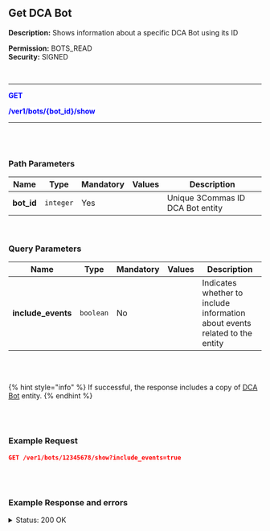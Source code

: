 ## Get DCA Bot<br>

**Description:** Shows information about a specific DCA Bot using its ID

**Permission:** BOTS_READ<br>
**Security:** SIGNED<br>

<br>

----------

<mark style="color:blue;background-color:white"> **GET**

<mark style="color:blue;background-color:white"> **/ver1/bots/{bot_id}/show**

----------

<br>
<br>

### Path Parameters<br>

| Name | Type |	Mandatory |	Values	| Description|
|------|------|-----------|-----------------|------------|
|**bot_id**  | `integer`| Yes |  | Unique 3Commas ID DCA Bot entity |

<br>

### Query Parameters<br>

| Name | Type |	Mandatory |	Values	| Description|
|------|------|-----------|-----------------|------------|
|**include_events** | `boolean` | No |  | Indicates whether to include information about events related to the entity |

<br>
<br>



{% hint style="info" %}
If successful, the response includes a copy of [DCA Bot](./README.md) entity.
{% endhint %}

<br>
<br>

### Example Request<br>

```json
GET /ver1/bots/12345678/show?include_events=true
```
<br>
<br>

### Example Response and errors<br>

<details>
<summary>Status: 200 OK</summary><br>

```json
{
    "id": 15518453,
    "account_id": 32833909,
    "is_enabled": true,
    "max_safety_orders": 2,
    "active_safety_orders_count": 2,
    "pairs": [
        "BNFCR_BTCUSDT"
    ],
    "strategy_list": [
        {
            "options": {},
            "strategy": "nonstop"
        }
    ],
    "close_strategy_list": [],
    "safety_strategy_list": [],
    "max_active_deals": 1,
    "active_deals_count": 0,
    "deletable?": true,
    "created_at": "2024-10-11T18:34:01.647Z",
    "updated_at": "2024-10-11T18:34:13.344Z",
    "trailing_enabled": false,
    "tsl_enabled": false,
    "deal_start_delay_seconds": null,
    "stop_loss_timeout_enabled": false,
    "stop_loss_timeout_in_seconds": 0,
    "disable_after_deals_count": null,
    "deals_counter": null,
    "allowed_deals_on_same_pair": null,
    "easy_form_supported": false,
    "close_deals_timeout": null,
    "url_secret": "cd7fa04987",
    "take_profit_steps": [],
    "name": "BTCUSDT/BNFCR Classic trading",
    "take_profit": "2.0",
    "min_profit_percentage": "0.0",
    "base_order_volume": "400.0",
    "safety_order_volume": "300.0",
    "safety_order_step_percentage": "1.0",
    "take_profit_type": "base",
    "min_profit_type": null,
    "type": "Bot::SingleBot",
    "martingale_volume_coefficient": "1.7",
    "martingale_step_coefficient": "4.0",
    "stop_loss_percentage": "0.0",
    "cooldown": "300",
    "btc_price_limit": "0.0",
    "strategy": "long",
    "min_volume_btc_24h": "0.0",
    "profit_currency": "quote_currency",
    "min_price": null,
    "max_price": null,
    "stop_loss_type": "stop_loss",
    "safety_order_volume_type": "quote_currency",
    "base_order_volume_type": "quote_currency",
    "account_name": "My Binance",
    "trailing_deviation": "0.2",
    "finished_deals_profit_usd": "0.0",
    "finished_deals_count": "0",
    "leverage_type": "cross",
    "leverage_custom_value": "1.0",
    "start_order_type": "limit",
    "active_deals_usd_profit": "0.0",
    "reinvesting_percentage": "100.0",
    "risk_reduction_percentage": "0.0",
    "reinvested_volume_usd": null,
    "min_price_percentage": null,
    "max_price_percentage": null,
    "active_deals": []
}